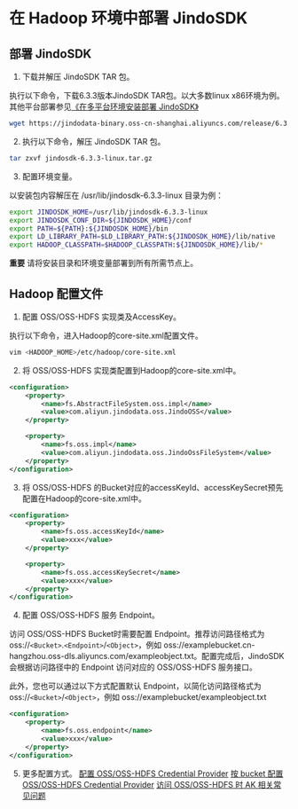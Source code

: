 # 在 Hadoop 环境中部署 JindoSDK

## 部署 JindoSDK

1.  下载并解压 JindoSDK TAR 包。
    
执行以下命令，下载6.3.3版本JindoSDK TAR包。以大多数linux x86环境为例。其他平台部署参见[《在多平台环境安装部署 JindoSDK》](/docs/user/jindosdk/jindosdk_deployment_multi_platform.md)
        
```bash
wget https://jindodata-binary.oss-cn-shanghai.aliyuncs.com/release/6.3.3/jindosdk-6.3.3-linux.tar.gz
```

2.  执行以下命令，解压 JindoSDK TAR 包。
    
```bash
tar zxvf jindosdk-6.3.3-linux.tar.gz
```

3.  配置环境变量。
    
以安装包内容解压在 /usr/lib/jindosdk-6.3.3-linux 目录为例：

```bash
export JINDOSDK_HOME=/usr/lib/jindosdk-6.3.3-linux
export JINDOSDK_CONF_DIR=${JINDOSDK_HOME}/conf
export PATH=${PATH}:${JINDOSDK_HOME}/bin
export LD_LIBRARY_PATH=$LD_LIBRARY_PATH:${JINDOSDK_HOME}/lib/native
export HADOOP_CLASSPATH=$HADOOP_CLASSPATH:${JINDOSDK_HOME}/lib/*
```

**重要** 请将安装目录和环境变量部署到所有所需节点上。

## Hadoop 配置文件

1.  配置 OSS/OSS-HDFS 实现类及AccessKey。
    
执行以下命令，进入Hadoop的core-site.xml配置文件。
        
```bash
vim <HADOOP_HOME>/etc/hadoop/core-site.xml
```

2.  将 OSS/OSS-HDFS 实现类配置到Hadoop的core-site.xml中。
    
```xml
<configuration>
    <property>
        <name>fs.AbstractFileSystem.oss.impl</name>
        <value>com.aliyun.jindodata.oss.JindoOSS</value>
    </property>

    <property>
        <name>fs.oss.impl</name>
        <value>com.aliyun.jindodata.oss.JindoOssFileSystem</value>
    </property>
</configuration>
```

3.  将 OSS/OSS-HDFS 的Bucket对应的accessKeyId、accessKeySecret预先配置在Hadoop的core-site.xml中。
    
```xml
<configuration>
    <property>
        <name>fs.oss.accessKeyId</name>
        <value>xxx</value>
    </property>

    <property>
        <name>fs.oss.accessKeySecret</name>
        <value>xxx</value>
    </property>
</configuration>
```

4.  配置 OSS/OSS-HDFS 服务 Endpoint。
    
访问 OSS/OSS-HDFS Bucket时需要配置 Endpoint。推荐访问路径格式为 oss://`<Bucket>`.`<Endpoint>`/`<Object>`，例如 oss://examplebucket.cn-hangzhou.oss-dls.aliyuncs.com/exampleobject.txt。配置完成后，JindoSDK会根据访问路径中的 Endpoint 访问对应的 OSS/OSS-HDFS 服务接口。

此外，您也可以通过以下方式配置默认 Endpoint，以简化访问路径格式为 oss://`<Bucket>`/`<Object>`，例如 oss://examplebucket/exampleobject.txt
```xml
<configuration>
    <property>
        <name>fs.oss.endpoint</name>
        <value>xxx</value>
    </property>
</configuration>
```

5.  更多配置方式。
[配置 OSS/OSS-HDFS Credential Provider](./jindosdk_credential_provider.md)
[按 bucket 配置 OSS/OSS-HDFS Credential Provider](./jindosdk_credential_provider_bucket.md)
[访问 OSS/OSS-HDFS 时 AK 相关常见问题](./jindosdk_credential_provider_faq.md)
